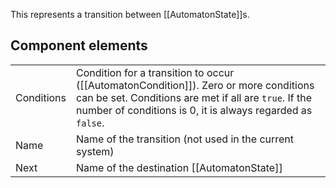 This represents a transition between [[AutomatonState]]s.

## Component elements

|||
|---|---|
|Conditions|Condition for a transition to occur ([[AutomatonCondition]]). Zero or more conditions can be set. Conditions are met if all are `true`. If the number of conditions is 0, it is always regarded as `false`.|
|Name|Name of the transition (not used in the current system)|
|Next|Name of the destination [[AutomatonState]]|
